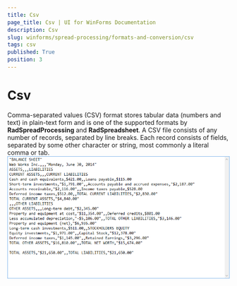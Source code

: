 ```yaml
---
title: Csv
page_title: Csv | UI for WinForms Documentation
description: Csv
slug: winforms/spread-processing/formats-and-conversion/csv
tags: csv
published: True
position: 3
---
```


# Csv



Comma-separated values (CSV) format stores tabular data (numbers and text) in plain-text form and is one of the supported formats by 
        __RadSpreadProcessing__ and __RadSpreadsheet__. A CSV file consists of any number of records, 
        separated by line breaks. Each record consists of fields, separated by some other character or string, most commonly a literal comma or tab.
      ![spreadprocessing-formats-and-conversion-csv 001](images/spreadprocessing-formats-and-conversion-csv001.png)

## 
